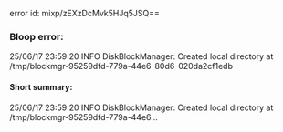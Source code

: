 error id: mixp/zEXzDcMvk5HJq5JSQ==
### Bloop error:

25/06/17 23:59:20 INFO DiskBlockManager: Created local directory at /tmp/blockmgr-95259dfd-779a-44e6-80d6-020da2cf1edb
#### Short summary: 

25/06/17 23:59:20 INFO DiskBlockManager: Created local directory at /tmp/blockmgr-95259dfd-779a-44e6...